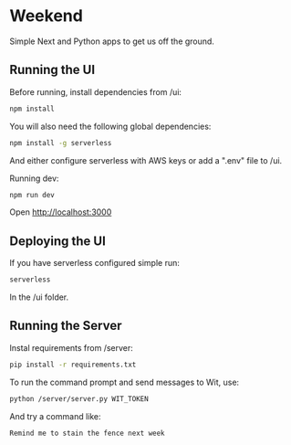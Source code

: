 # Weekend

Simple Next and Python apps to get us off the ground.


## Running the UI

Before running, install dependencies from /ui:

```bash
npm install
```

You will also need the following global dependencies:

```bash
npm install -g serverless
```

And either configure serverless with AWS keys or add a ".env" file to /ui.

Running dev:

```bash
npm run dev
```

Open [http://localhost:3000](http://localhost:3000)


## Deploying the UI

If you have serverless configured simple run:

```bash
serverless
```

In the /ui folder.


## Running the Server

Instal requirements from /server:

```bash
pip install -r requirements.txt
```

To run the command prompt and send messages to Wit, use:

```bash
python /server/server.py WIT_TOKEN
```

And try a command like:

```
Remind me to stain the fence next week
```

